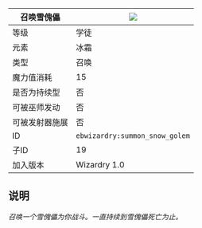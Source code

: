 | 召唤雪傀儡 |![](https://github.com/Electroblob77/Wizardry/blob/1.12.2/src/main/resources/assets/ebwizardry/textures/spells/summon_snow_golem.png)|
|---|---|
| 等级 | 学徒 |
| 元素 | 冰霜 |
| 类型 | 召唤 |
| 魔力值消耗 | 15 |
| 是否为持续型 | 否 |
| 可被巫师发动 | 否 |
| 可被发射器施展 | 否 |
| ID | `ebwizardry:summon_snow_golem` |
| 子ID | 19 |
| 加入版本 | Wizardry 1.0 |
## 说明
_召唤一个雪傀儡为你战斗。一直持续到雪傀儡死亡为止。_
